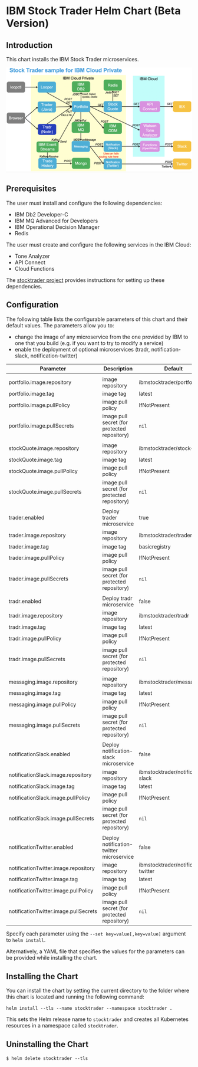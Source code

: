 # IBM Stock Trader Helm Chart (Beta Version)

## Introduction

This chart installs the IBM Stock Trader microservices.

![Architecural Diagram](stock-trader.png)

## Prerequisites

The user must install and configure the following dependencies:
* IBM Db2 Developer-C
* IBM MQ Advanced for Developers
* IBM Operational Decision Manager
* Redis

The user must create and configure the following services in the IBM Cloud:
* Tone Analyzer
* API Connect
* Cloud Functions

The [stocktrader project](../README.md) provides instructions for setting up these dependencies.

## Configuration

The following table lists the configurable parameters of this chart and their default values.
The parameters allow you to:
* change the image of any microservice from the one provided by IBM to one that you build (e.g. if you want to try to modify a service)
* enable the deployment of optional microservices (tradr, notification-slack, notification-twitter)

| Parameter                           | Description                                         | Default                                                                         |
| ----------------------------------- | ----------------------------------------------------| --------------------------------------------------------------------------------|
| | | |
| portfolio.image.repository | image repository |  ibmstocktrader/portfolio
| portfolio.image.tag | image tag | latest
| portfolio.image.pullPolicy | image pull policy | IfNotPresent
| portfolio.image.pullSecrets | image pull secret (for protected repository) | `nil`
| | | |
| stockQuote.image.repository | image repository | ibmstocktrader/stock-quote
| stockQuote.image.tag | image tag | latest
| stockQuote.image.pullPolicy | image pull policy | IfNotPresent
| stockQuote.image.pullSecrets | image pull secret (for protected repository) | `nil`
| | | |
| trader.enabled | Deploy trader microservice | true
| trader.image.repository | image repository | ibmstocktrader/trader
| trader.image.tag | image tag | basicregistry
| trader.image.pullPolicy | image pull policy | IfNotPresent
| trader.image.pullSecrets | image pull secret (for protected repository) | `nil`
| | | |
| tradr.enabled | Deploy tradr microservice | false
| tradr.image.repository | image repository | ibmstocktrader/tradr
| tradr.image.tag | image tag | latest
| tradr.image.pullPolicy | image pull policy | IfNotPresent
| tradr.image.pullSecrets | image pull secret (for protected repository) | `nil`
| | | |
| messaging.image.repository | image repository | ibmstocktrader/messaging
| messaging.image.tag | image tag | latest
| messaging.image.pullPolicy | image pull policy | IfNotPresent
| messaging.image.pullSecrets | image pull secret (for protected repository) | `nil`
| | | |
| notificationSlack.enabled | Deploy notification-slack microservice | false
| notificationSlack.image.repository | image repository | ibmstocktrader/notification-slack
| notificationSlack.image.tag | image tag | latest
| notificationSlack.image.pullPolicy | image pull policy | IfNotPresent
| notificationSlack.image.pullSecrets | image pull secret (for protected repository) | `nil`
| | | |
| notificationTwitter.enabled | Deploy notification-twitter microservice | false
| notificationTwitter.image.repository | image repository | ibmstocktrader/notification-twitter
| notificationTwitter.image.tag | image tag | latest
| notificationTwitter.image.pullPolicy | image pull policy | IfNotPresent
| notificationTwitter.image.pullSecrets | image pull secret (for protected repository) | `nil`

Specify each parameter using the `--set key=value[,key=value]` argument to `helm install`.

Alternatively, a YAML file that specifies the values for the parameters can be provided while installing the chart.


## Installing the Chart

You can install the chart by setting the current directory to the folder where this chart is located and running the following command:

```console
helm install --tls --name stocktrader --namespace stocktrader . 
```

This sets the Helm release name to `stocktrader` and creates all Kubernetes resources in a namespace called `stocktrader`.

## Uninstalling the Chart

```console
$ helm delete stocktrader --tls
```
